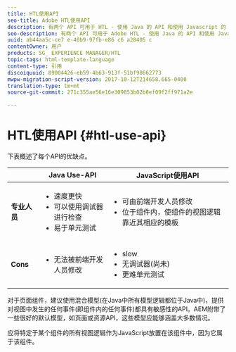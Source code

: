 ```yaml
---
title: HTL使用API
seo-title: Adobe HTL使用API
description: 有两个 API 可用于 HTL - 使用 Java 的 API 和使用 Javascript 的 API
seo-description: 有两个 API 可用于 Adobe HTL - 使用 Java 的 API 和使用 Javascript 的 API
uuid: ab44aa5c-ce7 e-40b9-97fb-e86 c6 a28405 c
contentOwner: 用户
products: SG_ EXPERIENCE MANAGER/HTL
topic-tags: html-template-language
content-type: 引用
discoiquuid: 89004426-eb59-4b63-913f-51bf98662773
mwpw-migration-script-version: 2017-10-12T214658.665-0400
translation-type: tm+mt
source-git-commit: 271c355ae56e16e309853b02b8ef09f2ff971a2e

---
```



# HTL使用API {#htl-use-api}

下表概述了每个API的优缺点。

|  | **Java Use-API** | **JavaScript使用API** |
|--- |--- |--- |
| **专业人员** | <ul><li>速度更快</li><li>可以使用调试器进行检查</li><li>易于单元测试</li></ul> | <ul><li>可由前端开发人员修改</li><li>位于组件内，使组件的视图逻辑靠近其相应的模板</li></ul> |
| **Cons** | <ul><li>无法被前端开发人员修改</li></ul> | <ul><li>slow</li><li>无调试器(尚未)</li><li>更难单元测试</li></ul> |


对于页面组件，建议使用混合模型(在Java中所有模型逻辑都位于Java中)，提供对视图中发生的任何事件(即组件内的任何事件)都具有敏感性的API。AEM附带了一些很好的默认模型，如页面或资源API，这些模型应能够涵盖大多数情况。

应将特定于某个组件的所有视图逻辑作为JavaScript放置在该组件中，因为它属于该组件。
